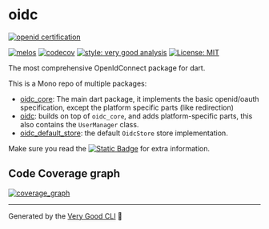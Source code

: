 # oidc

[![openid certification](http://openid.net/wordpress-content/uploads/2016/04/oid-l-certification-mark-l-rgb-150dpi-90mm.png)](https://openid.net/developers/certified-openid-connect-implementations/)

[![melos](https://img.shields.io/badge/maintained%20with-melos-f700ff.svg?style=flat-square)](https://github.com/invertase/melos)
[![codecov](https://codecov.io/github/Bdaya-Dev/oidc/graph/badge.svg?token=HSEDM6I7TH)](https://codecov.io/github/Bdaya-Dev/oidc)
[![style: very good analysis][very_good_analysis_badge]][very_good_analysis_link]
[![License: MIT][license_badge]][license_link]

The most comprehensive OpenIdConnect package for dart.

This is a Mono repo of multiple packages:

 - [oidc_core](packages/oidc_core/README.md):
    The main dart package, it implements the basic openid/oauth specification, except the platform specific parts (like redirection)
 - [oidc](packages/oidc/README.md): builds on top of `oidc_core`, and adds platform-specific parts, this also contains the `UserManager` class.
 - [oidc_default_store](packages/oidc_default_store/README.md): the default `OidcStore` store implementation.

Make sure you read the [![Static Badge](https://img.shields.io/badge/wiki-purple)](https://bdaya-dev.github.io/oidc/) for extra information.

## Code Coverage graph

[![coverage_graph][coverage_graph_svg]](https://app.codecov.io/github/Bdaya-Dev/oidc)

---


Generated by the [Very Good CLI][very_good_cli_link] 🤖

[coverage_graph_svg]: https://codecov.io/github/Bdaya-Dev/oidc/graphs/tree.svg?token=HSEDM6I7TH
[license_badge]: https://img.shields.io/badge/license-MIT-blue.svg
[license_link]: https://opensource.org/licenses/MIT
[very_good_analysis_badge]: https://img.shields.io/badge/style-very_good_analysis-B22C89.svg
[very_good_analysis_link]: https://pub.dev/packages/very_good_analysis
[very_good_cli_link]: https://github.com/VeryGoodOpenSource/very_good_cli
[very_good_ventures_link]: https://verygood.ventures/?utm_source=github&utm_medium=banner&utm_campaign=core
[very_good_ventures_link_dark]: https://verygood.ventures/?utm_source=github&utm_medium=banner&utm_campaign=core#gh-dark-mode-only
[very_good_ventures_link_light]: https://verygood.ventures/?utm_source=github&utm_medium=banner&utm_campaign=core#gh-light-mode-only
